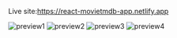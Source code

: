 Live site:https://react-movietmdb-app.netlify.app


![preview1](https://user-images.githubusercontent.com/74317863/131261769-468b3ab3-c995-4295-9493-cb58c1ac32df.png)
![preview2](https://user-images.githubusercontent.com/74317863/131261775-c104faf6-cdd9-48ab-bb99-50c1130e1960.png)
![preview3](https://user-images.githubusercontent.com/74317863/131261778-8a84cb5a-aedc-4a2e-92f7-2f3c08ad5874.png)
![preview4](https://user-images.githubusercontent.com/74317863/131261783-0d032672-07dc-4c71-b036-4e013ab27fb0.png)
